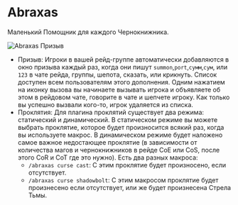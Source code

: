 # Abraxas
Маленький Помощник для каждого Чернокнижника.

![Abraxas Призыв](https://i.imgur.com/v5vUtfN.png)

- Призыв: Игроки в вашей рейд-группе автоматически добавляются в окно призыва каждый раз, когда они пишут `summon`,`port`,`сумм`,`сум`, или `123` в чате рейда, группы, шепота, сказать, или крикнуть. Список доступен всем пользователям этого дополнения. Одним нажатием на иконку вызова вы начинаете вызывать игрока и объявляете об этом в рейдовом чате, говорите в чате и шепчете игроку. Как только вы успешно вызвали кого-то, игрок удаляется из списка.
- Проклятия: Для плагина проклятий существует два режима: статический и динамический. В статическом режиме вы можете выбрать проклятие, которое будет произносится всякий раз, когда вы используете макрос. В динамическом режиме будет наложено самое важное недостающее проклятие (в зависимости от количества магов и чернокнижников в рейде CoE или CoS, после этого CoR и CoT где это нужно). Есть два разных макроса:
	- `/abraxas curse cast`: С этим проклятие будет произносено, если отсутствует.
	- `/abraxas curse shadowbolt`: С этим макросом проклятие будет произнесено если отсутствует, или же будет произнесена Стрела Тьмы.

